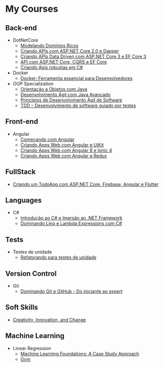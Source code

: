 # My Courses
## Back-end
- DotNetCore
  - [Modelando Domínios Ricos](https://certificates.balta.io/NWNiNTMwM2I2MzNkNDIyM2Y0MDM2MDI2LDVjMzUwZjYyZTcxNzlhN2QxMjQxNzAyYQ==)
  - [Criando APIs com ASP.NET Core 2.0 e Dapper](https://certificates.balta.io/NWNiNTMwM2I2MzNkNDIyM2Y0MDM2MDI2LDVjMzUwY2Y2ZTcxNzlhN2QxMjQxNmQ4OQ==)
  - [Criando APIs Data Driven com ASP.NET Core 3 e EF Core 3](https://certificates.balta.io/NWNiNTMwM2I2MzNkNDIyM2Y0MDM2MDI2LDVkZDUzMTZlN2MyMTNlNTYyNTE2YzI0OQ==)
  - [API com ASP.NET Core, CQRS e EF Core](https://certificates.balta.io/NWNiNTMwM2I2MzNkNDIyM2Y0MDM2MDI2LDVlMjYxYmNiZTcxNzlhMmYwMTEwYTUxMQ==)
  - [Criando Apis robustas em C#](https://www.udemy.com/certificate/UC-FCLPCM4D/)
- Docker
  - [Docker: Ferramenta essencial para Desenvolvedores](https://www.udemy.com/certificate/UC-U3ENTBUZ/)
- OOP Specialization
  - [Orientação a Objetos com Java](https://www.coursera.org/account/accomplishments/records/P5U3G33TJ4R4)
  - [Desenvolvimento Ágil com Java Avançado](https://www.coursera.org/account/accomplishments/records/6EBBE7TSJC69)
  - [Princípios de Desenvolvimento Ágil de Software](https://www.coursera.org/account/accomplishments/records/KG7NAU768VNL)
  - [TDD – Desenvolvimento de software guiado por testes](https://www.coursera.org/account/accomplishments/records/9LDAY82Z4RFT)
## Front-end
- Angular
  - [Começando com Angular](https://certificates.balta.io/NWNiNTMwM2I2MzNkNDIyM2Y0MDM2MDI2LDVjNmIyY2MyZTcxNzlhMjdlYjYyYmFlMA==)
  - [Criando Apps Web com Angular e UiKit](https://certificates.balta.io/NWNiNTMwM2I2MzNkNDIyM2Y0MDM2MDI2LDVkNDkzYTBjN2MyMTNlNjBiOGViZjVlZg==)
  - [Criando Apps Web com Angular 8 e Ionic 4](https://certificates.balta.io/NWNiNTMwM2I2MzNkNDIyM2Y0MDM2MDI2LDVkNTQ4YjMyZTcxNzlhMDg0ZWVlYzU3ZA==)
  - [Criando Apps Web com Angular e Redux](https://certificates.balta.io/NWNiNTMwM2I2MzNkNDIyM2Y0MDM2MDI2LDVkOTJlN2NlZTcxNzlhMDIyNDQ0ZmU0OQ==)
## FullStack
  - [Criando um TodoApp com ASP.NET Core, Firebase, Angular e Flutter](https://certificates.balta.io/NWNiNTMwM2I2MzNkNDIyM2Y0MDM2MDI2LDVlODQ5N2EwZTcxNzlhMTdlMjFmMzU0Ng==) 
## Languages
- C#
  - [Introdução ao C# e Imersão ao .NET Framework](https://certificates.balta.io/NWNiNTMwM2I2MzNkNDIyM2Y0MDM2MDI2LDVjMzM2NjRlZTcxNzlhN2QxMjQwNThlYg==)
  - [Dominando Linq e Lambda Expressions com C#](https://www.udemy.com/certificate/UC-6UW74B8D/)
## Tests
- Testes de unidade
  - [Refatorando para testes de unidade](https://certificates.balta.io/NWNiNTMwM2I2MzNkNDIyM2Y0MDM2MDI2LDVkMDgxMzYyZmI2ZmMwMGU3OWFiOGE5Yg==)
## Version Control
- Git
  - [Dominando Git e GitHub - Do iniciante ao expert](https://www.udemy.com/certificate/UC-IJCCMQ88/)
## Soft Skills
 - [Creativity, Innovation, and Change](https://www.coursera.org/account/accomplishments/records/ANRFJHRHN7FE)
## Machine Learning
- Linear Regression
  - [Machine Learning Foundations: A Case Study Approach](https://www.coursera.org/account/accomplishments/records/U5WSNNUJWEC7)
  - [Gym](https://gym.openai.com)
